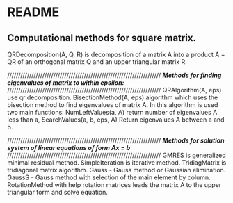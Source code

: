 README
========

**Computational methods for square matrix.**
---------------------------------------------
QRDecomposition(A, Q, R) is decomposition of a matrix A into a product A = QR of an orthogonal matrix Q and an upper triangular matrix R.

//////////////////////////////////////////////////////////////////////
***Methods for finding eigenvalues of matrix to within epsilon:***
//////////////////////////////////////////////////////////////////////
QRAlgorithm(A, eps) use qr decomposition.
BisectionMethod(A, eps) algorithm which uses the bisection method to find eigenvalues of matrix A. In this algorithm is used two main functions:
	NumLeftValues(a, A) return number of eigenvalues A less than a,
	SearchValues(a, b, eps,  A) Return eigenvalues A between a and b.


//////////////////////////////////////////////////////////////////////
***Methods for solution system of linear equations of form Ax = b***
//////////////////////////////////////////////////////////////////////
GMRES is generalized minimal residual method.
SimpleIteration is iterative method.
TridiagMatrix is tridiagonal matrix algorithm.
Gauss - Gauss method or Gaussian elimination.
GaussS - Gauss method with selection of the main element by column.
RotationMethod with help rotation matrices leads the matrix A to the upper triangular form and solve equation.